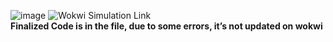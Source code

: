 ![image](https://github.com/Saad-1719/Snake-Game-Arduino/assets/115335100/69e3434a-74c4-4318-96d2-3af74474c2cc)
![Wokwi Simulation Link ]((https://wokwi.com/projects/384980219057563649))    
**Finalized Code is in the file, due to some errors, it’s not updated on wokwi**
